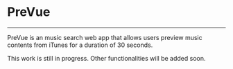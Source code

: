 # PreVue
--------------------------------------------
PreVue is an music search web app that allows users preview music contents from iTunes for a duration of 30 seconds.

This work is still in progress. Other functionalities will be added soon.
